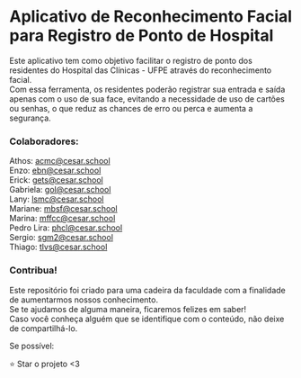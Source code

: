 # Aplicativo de Reconhecimento Facial para Registro de Ponto de Hospital

Este aplicativo tem como objetivo facilitar o registro de ponto dos residentes do Hospital das Clínicas - UFPE através do reconhecimento facial. <br>
Com essa ferramenta, os residentes poderão registrar sua entrada e saída apenas com o uso de sua face, evitando a necessidade de uso de cartões ou senhas, o que reduz as chances de erro ou perca e aumenta a segurança.

<h3> Colaboradores: </h3>

Athos: acmc@cesar.school <br>
Enzo: ebn@cesar.school <br>
Erick: gets@cesar.school <br>
Gabriela: gol@cesar.school <br>
Lany: lsmc@cesar.school <br>
Mariane: mbsf@cesar.school <br>
Marina: mffcc@cesar.school <br>
Pedro Lira: phcl@cesar.school <br>
Sergio: sgm2@cesar.school <br>
Thiago: tlvs@cesar.school <br>

<h3> Contribua! </h3>

Este repositório foi criado para uma cadeira da faculdade com a finalidade de aumentarmos nossos conhecimento. <br>
Se te ajudamos de alguma maneira, ficaremos felizes em saber! <br>
Caso você conheça alguém que se identifique com o conteúdo, não deixe de compartilhá-lo.

Se possível:

⭐️ Star o projeto <3
